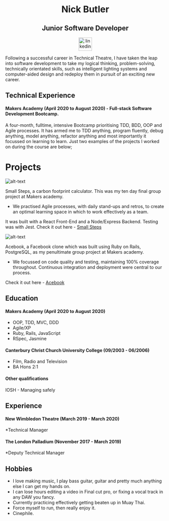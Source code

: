 <h1 align="center"> Nick Butler </h1>

<h2 align="center">Junior Software Developer</h2>

<div align="center">

<a href="https://www.linkedin.com/in/nick-butler-4a7986a3/"><img src="https://www.iconfinder.com/data/icons/free-social-icons/67/linkedin_circle_color-512.png" alt="linkedin" hspace="50" height="42" width="42"></a>

</div>

Following a successful career in Technical Theatre, I have taken the leap into software development to take my logical thinking, problem-solving, technically orientated skills, such as intelligent lighting systems and computer-aided design and redeploy them in pursuit of an exciting new career.

## Technical Experience
#### Makers Academy (April 2020 to August 2020) - Full-stack Software Development Bootcamp.
A four-month, fulltime, intensive Bootcamp prioritising TDD, BDD, OOP and Agile processes. It has armed me to TDD anything, program fluently, debug anything, model anything, refactor anything and most importantly it focussed on learning to learn.
Just two examples of the projects I worked on during the course are below;


# Projects

![alt-text](https://media.giphy.com/media/Jrep9ZLnjDcVsHlGEY/giphy.gif)

Small Steps, a carbon footprint calculator. This was my ten day final group project at Makers academy.
- We practised Agile processes, with daily stand-ups and retros, to create an optimal learning space in which to work effectively as a team.

It was built with a React Front-End and a Node/Express Backend. Testing was with Jest.
Check it out here - [Small Steps](https://small-steps2020.herokuapp.com/)

![alt-text](https://media.giphy.com/media/Phf4AdXoIwKeSPiswl/giphy.gif)

Acebook, a Facebook clone which was built using Ruby on Rails, PostgreSQL, as my penultimate group project at Makers academy.
- We focussed on code quality and testing, maintaining 100% coverage throughout. Continuous integration and deployment were central to our process.

Check it out here - [Acebook](https://acebook-brainaics.herokuapp.com/)

## Education

#### Makers Academy (April 2020 to August 2020)

- OOP, TDD, MVC, DDD
- Agile/XP
- Ruby, Rails, JavaScript
- RSpec, Jasmine

#### Canterbury Christ Church University College (09/2003 - 06/2006)

- Film, Radio and Television 
- BA Hons 2:1

#### Other qualifications

IOSH - Managing safely

## Experience

#### New Wimbledon Theatre (March 2019 - March 2020)    
*Technical Manager


#### The London Palladium (November 2017 - March 2019)   
*Deputy Technical Manager


## Hobbies

* I love making music, I play bass guitar, guitar and pretty much anything else I can get my hands on.
* I can lose hours editing a video in Final cut pro, or fixing a vocal track in any DAW you fancy. 
* Currently practicing effectively getting beaten up in Muay Thai.
* Force myself to run, then really enjoy it.
* Cinephile.

